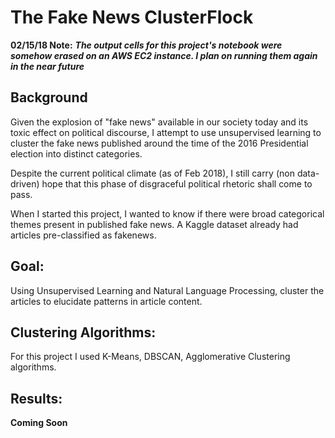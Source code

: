 # The Fake News ClusterFlock

**02/15/18 Note:** ***The output cells for this project's notebook were somehow erased on an AWS EC2 instance. I plan on running them again in the near future***

## Background

Given the explosion of "fake news" available in our society today and its toxic effect on political discourse, I attempt to use unsupervised learning to cluster the fake news published around the time of the 2016 Presidential election into distinct categories.

Despite the current political climate (as of Feb 2018), I still carry (non data-driven) hope that this phase of disgraceful political rhetoric shall come to pass.

When I started this project, I wanted to know if there were broad categorical themes present in published fake news. A Kaggle dataset already had articles pre-classified as fakenews.

## Goal:

Using Unsupervised Learning and Natural Language Processing, cluster the articles to elucidate patterns in article content.

## Clustering Algorithms:

For this project I used K-Means, DBSCAN, Agglomerative Clustering algorithms.

## Results:

**Coming Soon**